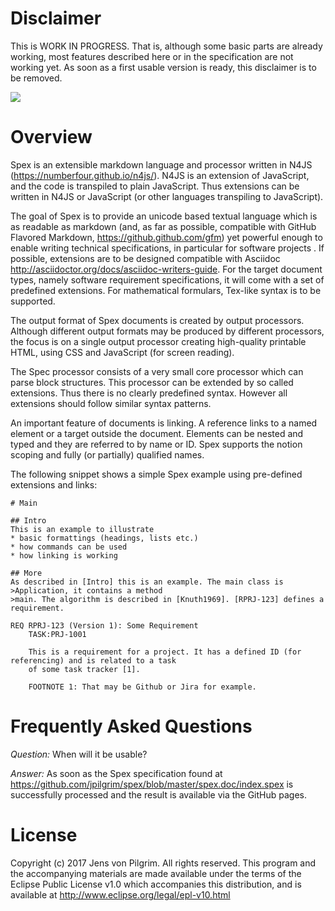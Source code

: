 # Disclaimer

This is WORK IN PROGRESS. That is, although some basic parts are already working,
most features described here or in the specification are not working yet.
As soon as a first usable version is ready, this disclaimer is to be removed.


![](https://travis-ci.org/jpilgrim/spex.svg?branch=master)

# Overview

Spex is an extensible markdown language and processor written in N4JS (<https://numberfour.github.io/n4js/>). N4JS is an extension of JavaScript, and the code is transpiled to plain JavaScript. Thus extensions can be written in N4JS or JavaScript (or other languages transpiling to JavaScript).

The goal of Spex is to provide an unicode based textual language which is
as readable as markdown (and, as far as possible, compatible with GitHub Flavored Markdown, <https://github.github.com/gfm>) yet powerful enough to enable writing technical specifications,
in particular for software projects . If possible, extensions are to be designed compatible with
Asciidoc <http://asciidoctor.org/docs/asciidoc-writers-guide>.
For the target document types, namely software requirement specifications, it will come with a set of predefined extensions. For mathematical formulars, Tex-like syntax is to be supported.

The output format of Spex documents is created by output processors. 
Although different output formats may be produced by different processors, 
the focus is on a single output processor creating high-quality printable
HTML, using CSS and JavaScript (for screen reading).

The Spec processor consists of a very small core processor which can parse block structures. 
This processor can be extended by so called extensions. 
Thus there is no clearly predefined syntax. 
However all extensions should follow similar syntax patterns.

An important feature of documents is linking. 
A reference links to a named element or a target outside the document.
Elements can be nested and typed and they are referred to by name or ID. 
Spex supports the notion scoping and fully (or partially) qualified names.

The following snippet shows a simple Spex example using pre-defined extensions and links:

```spex
# Main

## Intro
This is an example to illustrate
* basic formattings (headings, lists etc.)
* how commands can be used
* how linking is working

## More
As described in [Intro] this is an example. The main class is >Application, it contains a method
>main. The algorithm is described in [Knuth1969]. [RPRJ-123] defines a requirement.

REQ RPRJ-123 (Version 1): Some Requirement
	TASK:PRJ-1001
	
	This is a requirement for a project. It has a defined ID (for referencing) and is related to a task
	of some task tracker [1].
	
	FOOTNOTE 1: That may be Github or Jira for example.
```


# Frequently Asked Questions

*Question:* When will it be usable?

*Answer:* As soon as the Spex specification found at <https://github.com/jpilgrim/spex/blob/master/spex.doc/index.spex> is successfully processed and the result is available via the GitHub pages.

# License

 Copyright (c) 2017 Jens von Pilgrim.
 All rights reserved. This program and the accompanying materials
 are made available under the terms of the Eclipse Public License v1.0
 which accompanies this distribution, and is available at
 	<http://www.eclipse.org/legal/epl-v10.html>
 